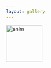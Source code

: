 ```yaml
---
layout: gallery
---
```

<div class="anim-div">
    <img src="{{ site.url }}/images/anim.gif" class="anim" alt="anim" width="100"/>
</div>

<div class="grid">
    <div class="grid-sizer"></div>
</div>
